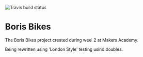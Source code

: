 ![Travis build status](https://travis-ci.org/gypsydave5/boris-bikes.svg?branch=master)

Boris Bikes
===========

The Boris Bikes project created during weel 2 at Makers Academy.

Being rewritten using 'London Style' testing usind doubles.